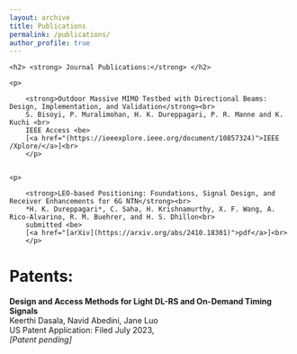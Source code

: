 ```yaml
---
layout: archive
title: Publications
permalink: /publications/
author_profile: true
---
```

<div class="cv">
    <script src="https://kit.fontawesome.com/a076d05399.js"></script>
	
	<h2> <strong> Journal Publications:</strong> </h2>

	<p>

		<strong>Outdoor Massive MIMO Testbed with Directional Beams: Design, Implementation, and Validation</strong><br>
		S. Bisoyi, P. Muralimohan, H. K. Dureppagari, P. R. Manne and K. Kuchi <br>
		IEEE Access <be>
		[<a href="(https://ieeexplore.ieee.org/document/10857324)">IEEE /Xplore/</a>]<br>
	    </p>

	
	<p> 

		<strong>LEO-based Positioning: Foundations, Signal Design, and Receiver Enhancements for 6G NTN</strong><br>
		*H. K. Dureppagari*, C. Saha, H. Krishnamurthy, X. F. Wang, A. Rico-Alvarino, R. M. Buehrer, and H. S. Dhillon<br>
		submitted <be>
		[<a href="[arXiv](https://arxiv.org/abs/2410.18301)">pdf</a>]<br>
	    </p>
      
<h1> <strong>Patents:</strong> </h1>
	<p>
	       <strong> Design and Access Methods for Light DL-RS and On-Demand Timing Signals </strong><br>
		       Keerthi Dasala, Navid Abedini, Jane Luo </br> 
		US Patent Application: Filed July 2023, </br> 
		<i>[Patent pending] </i> 
	      <p>
</div>
